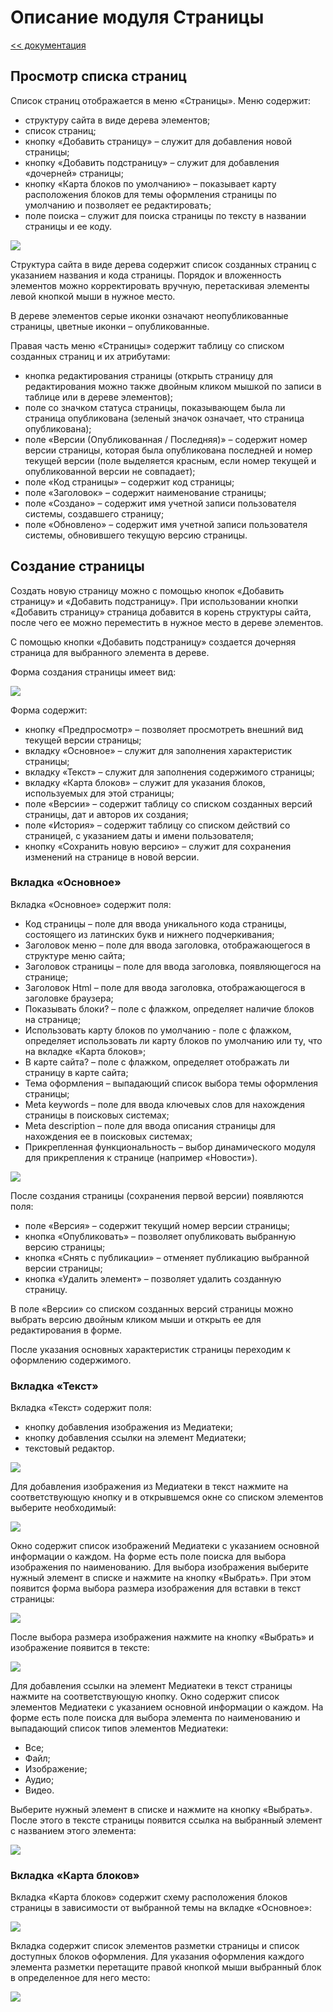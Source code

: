 # Описание модуля Страницы

[<< документация](../Readme.md)

## Просмотр списка страниц

Список страниц отображается в меню «Страницы». Меню содержит:

   * структуру сайта в виде дерева элементов;
   * список страниц;
   * кнопку «Добавить страницу» – служит для добавления новой страницы;
   * кнопку «Добавить подстраницу» – служит для добавления «дочерней» страницы;
   * кнопку «Карта блоков по умолчанию» – показывает карту расположения блоков для темы оформления страницы по умолчанию и позволяет ее редактировать;
   * поле поиска – служит для поиска страницы по тексту в названии страницы и ее коду.
   
   ![](../../images/pages/1.png)

Структура сайта в виде дерева содержит список созданных страниц с указанием названия и кода страницы. Порядок и вложенность элементов можно корректировать вручную, перетаскивая элементы левой кнопкой мыши в нужное место.

В дереве элементов серые иконки означают неопубликованные страницы, цветные иконки – опубликованные.

Правая часть меню «Страницы» содержит таблицу со списком созданных страниц и их атрибутами:

   * кнопка редактирования страницы (открыть страницу для редактирования можно также двойным кликом мышкой по записи в таблице или в дереве элементов);
   * поле со значком статуса страницы, показывающем была ли страница опубликована (зеленый значок означает, что страница опубликована);
   * поле «Версии (Опубликованная / Последняя)» – содержит номер версии страницы, которая была опубликована последней и номер текущей версии (поле выделяется красным, если номер текущей и опубликованной версии не совпадает);
   * поле «Код страницы» – содержит код страницы;
   * поле «Заголовок» – содержит наименование страницы;
   * поле «Создано» – содержит имя учетной записи пользователя системы, создавшего страницу;
   * поле «Обновлено» – содержит имя учетной записи пользователя системы, обновившего текущую версию страницы.

## Создание страницы

Создать новую страницу можно с помощью кнопок «Добавить страницу» и «Добавить подстраницу». При использовании кнопки «Добавить страницу» страница добавится в корень структуры сайта, после чего  ее можно переместить в нужное место в дереве элементов.

С помощью кнопки «Добавить подстраницу» создается дочерняя страница для выбранного элемента в дереве.

Форма создания страницы имеет вид:

 ![](../../images/pages/2.png)

Форма содержит:

   * кнопку «Предпросмотр» – позволяет просмотреть внешний вид текущей версии страницы;
   * вкладку «Основное» – служит для заполнения характеристик страницы;
   * вкладку «Текст» – служит для заполнения содержимого страницы;
   * вкладку «Карта блоков» – служит для указания блоков, используемых для этой страницы;
   * поле «Версии» – содержит таблицу со списком созданных версий страницы, дат и авторов их создания;
   * поле «История» – содержит таблицу со списком действий со страницей, с указанием даты и имени пользователя;
   * кнопку «Сохранить новую версию» – служит для сохранения изменений на странице в новой версии.

### Вкладка «Основное»

Вкладка «Основное» содержит поля:

   * Код страницы – поле для ввода уникального кода страницы, состоящего из латинских букв и нижнего подчеркивания;
   * Заголовок меню – поле для ввода заголовка, отображающегося в структуре меню сайта;
   * Заголовок страницы – поле для ввода заголовка, появляющегося на странице;
   * Заголовок Html – поле для ввода заголовка, отображающегося в заголовке браузера;
   * Показывать блоки? – поле с флажком, определяет наличие блоков на странице;
   * Использовать карту блоков по умолчанию - поле с флажком, определяет использовать ли карту блоков по умолчанию или ту, что на вкладке «Карта блоков»;
   * В карте сайта? – поле с флажком, определяет отображать ли страницу в карте сайта;
   * Тема оформления – выпадающий список выбора темы оформления страницы;
   * Meta keywords – поле для ввода ключевых слов для нахождения страницы в поисковых системах;
   * Meta description – поле для ввода описания страницы для нахождения ее в поисковых системах;
   * Прикрепленная функциональность – выбор динамического модуля для прикрепления к странице (например «Новости»).

 ![](../../images/pages/3.png)
 
После создания страницы (сохранения первой версии) появляются поля:

   * поле «Версия» – содержит текущий номер версии страницы;
   * кнопка «Опубликовать» – позволяет опубликовать выбранную версию страницы;
   * кнопка «Снять с публикации» – отменяет публикацию выбранной версии страницы;
   * кнопка «Удалить элемент» – позволяет удалить созданную страницу.

В поле «Версии» со списком созданных версий страницы можно выбрать версию двойным кликом мыши и открыть ее для редактирования в форме.

После указания основных характеристик страницы переходим к оформлению содержимого.

### Вкладка «Текст»

Вкладка «Текст» содержит поля:

   * кнопку добавления изображения из Медиатеки;
   * кнопку добавления ссылки на элемент Медиатеки;
   * текстовый редактор.

 ![](../../images/pages/4.png)
 
Для добавления изображения из Медиатеки в текст нажмите на соответствующую кнопку и в открывшемся окне со списком элементов выберите необходимый:

 ![](../../images/pages/5.png)

Окно содержит список изображений Медиатеки с указанием основной информации о каждом. На форме есть поле поиска для выбора изображения по наименованию. Для выбора изображения выберите нужный элемент в списке и нажмите на кнопку «Выбрать». При этом появится форма выбора размера изображения для вставки в текст страницы:

 ![](../../images/pages/6.png)

После выбора размера изображения нажмите на кнопку «Выбрать» и изображение появится в тексте:

 ![](../../images/pages/7.png)

Для добавления ссылки на элемент Медиатеки в текст страницы нажмите на соответствующую кнопку. Окно содержит список элементов Медиатеки с указанием основной информации о каждом. На форме есть поле поиска для выбора элемента по наименованию и выпадающий список типов элементов Медиатеки:

   * Все;
   * Файл;
   * Изображение;
   * Аудио;
   * Видео.

Выберите нужный элемент в списке и нажмите на кнопку «Выбрать». После этого в тексте страницы появится ссылка на выбранный элемент с названием этого элемента:

 ![](../../images/pages/8.png)

### Вкладка «Карта блоков»

Вкладка «Карта блоков» содержит схему расположения блоков страницы в зависимости от выбранной темы на вкладке «Основное»:

 ![](../../images/pages/9.png)

Вкладка содержит список элементов разметки страницы и список доступных блоков оформления. Для указания оформления каждого элемента разметки перетащите правой кнопкой мыши выбранный блок в определенное для него место:

 ![](../../images/pages/10.png)
